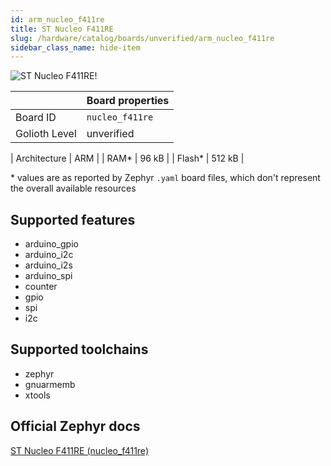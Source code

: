 ```yaml
---
id: arm_nucleo_f411re
title: ST Nucleo F411RE
slug: /hardware/catalog/boards/unverified/arm_nucleo_f411re
sidebar_class_name: hide-item
---
```


[//]: # (This is an auto-generated file, do not edit! Changes to it will be lost upon re-generation)

![ST Nucleo F411RE!](/img/boards/arm/nucleo_f411re.png "ST Nucleo F411RE")

|                | Board properties     |
| -------------  | -------------------- |
| Board ID       | `nucleo_f411re` |
| Golioth Level  | unverified       |

| Architecture   | ARM |
| RAM*           | 96 kB |
| Flash*         | 512 kB |

\* values are as reported by Zephyr `.yaml` board files, which don't represent the overall available resources



## Supported features

* arduino_gpio
* arduino_i2c
* arduino_i2s
* arduino_spi
* counter
* gpio
* spi
* i2c

## Supported toolchains

* zephyr
* gnuarmemb
* xtools

## Official Zephyr docs

[ST Nucleo F411RE (nucleo_f411re)](https://docs.zephyrproject.org/latest/boards/arm/nucleo_f411re/doc/index.html)
